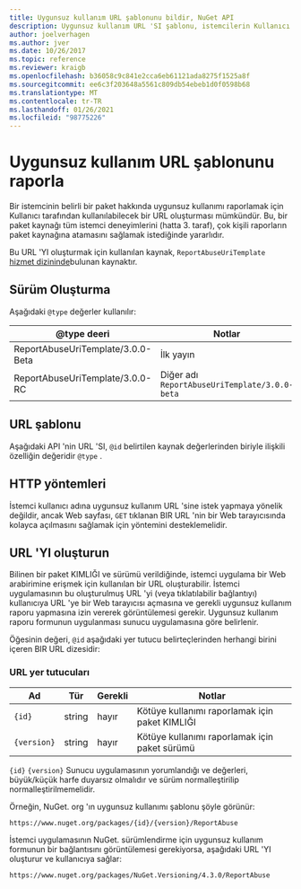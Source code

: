 ```yaml
---
title: Uygunsuz kullanım URL şablonunu bildir, NuGet API
description: Uygunsuz kullanım URL 'SI şablonu, istemcilerin Kullanıcı arabiriminde kötü bir rapor uygunsuz bağlantı görüntülemesini sağlar.
author: joelverhagen
ms.author: jver
ms.date: 10/26/2017
ms.topic: reference
ms.reviewer: kraigb
ms.openlocfilehash: b36058c9c841e2cca6eb61121ada8275f1525a8f
ms.sourcegitcommit: ee6c3f203648a5561c809db54ebeb1d0f0598b68
ms.translationtype: MT
ms.contentlocale: tr-TR
ms.lasthandoff: 01/26/2021
ms.locfileid: "98775226"
---
```

# <a name="report-abuse-url-template"></a>Uygunsuz kullanım URL şablonunu raporla

Bir istemcinin belirli bir paket hakkında uygunsuz kullanımı raporlamak için Kullanıcı tarafından kullanılabilecek bir URL oluşturması mümkündür. Bu, bir paket kaynağı tüm istemci deneyimlerini (hatta 3. taraf), çok kişili raporların paket kaynağına atamasını sağlamak istediğinde yararlıdır.

Bu URL 'YI oluşturmak için kullanılan kaynak, `ReportAbuseUriTemplate` [hizmet dizininde](service-index.md)bulunan kaynaktır.

## <a name="versioning"></a>Sürüm Oluşturma

Aşağıdaki `@type` değerler kullanılır:

@type deeri                       | Notlar
--------------------------------- | -----
ReportAbuseUriTemplate/3.0.0-Beta | İlk yayın
ReportAbuseUriTemplate/3.0.0-RC   | Diğer adı `ReportAbuseUriTemplate/3.0.0-beta`

## <a name="url-template"></a>URL şablonu

Aşağıdaki API 'nin URL 'SI, `@id` belirtilen kaynak değerlerinden biriyle ilişkili özelliğin değeridir `@type` .

## <a name="http-methods"></a>HTTP yöntemleri

İstemci kullanıcı adına uygunsuz kullanım URL 'sine istek yapmaya yönelik değildir, ancak Web sayfası, `GET` tıklanan BIR URL 'nin bir Web tarayıcısında kolayca açılmasını sağlamak için yöntemini desteklemelidir.

## <a name="construct-the-url"></a>URL 'YI oluşturun

Bilinen bir paket KIMLIĞI ve sürümü verildiğinde, istemci uygulama bir Web arabirimine erişmek için kullanılan bir URL oluşturabilir. İstemci uygulamasının bu oluşturulmuş URL 'yi (veya tıklatılabilir bağlantıyı) kullanıcıya URL 'ye bir Web tarayıcısı açmasına ve gerekli uygunsuz kullanım raporu yapmasına izin vererek görüntülemesi gerekir. Uygunsuz kullanım raporu formunun uygulanması sunucu uygulamasına göre belirlenir.

Öğesinin değeri, `@id` aşağıdaki yer tutucu belirteçlerinden herhangi birini içeren BIR URL dizesidir:

### <a name="url-placeholders"></a>URL yer tutucuları

Ad        | Tür    | Gerekli | Notlar
----------- | ------- | -------- | -----
`{id}`      | string  | hayır       | Kötüye kullanımı raporlamak için paket KIMLIĞI
`{version}` | string  | hayır       | Kötüye kullanımı raporlamak için paket sürümü

`{id}` `{version}` Sunucu uygulamasının yorumlandığı ve değerleri, büyük/küçük harfe duyarsız olmalıdır ve sürüm normalleştirilip normalleştirilmemelidir.

Örneğin, NuGet. org 'ın uygunsuz kullanımı şablonu şöyle görünür:

```
https://www.nuget.org/packages/{id}/{version}/ReportAbuse
```

İstemci uygulamasının NuGet. sürümlendirme için uygunsuz kullanım formunun bir bağlantısını görüntülemesi gerekiyorsa, aşağıdaki URL 'YI oluşturur ve kullanıcıya sağlar:

```
https://www.nuget.org/packages/NuGet.Versioning/4.3.0/ReportAbuse
```
